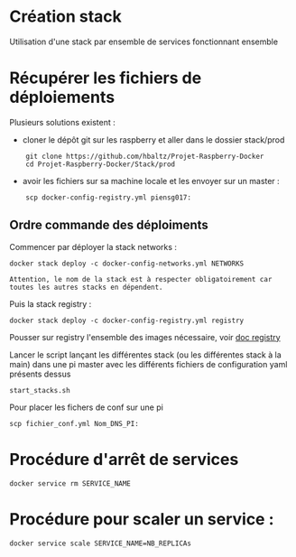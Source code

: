 # Création stack
Utilisation d'une stack par ensemble de services fonctionnant ensemble

# Récupérer les fichiers de déploiements

Plusieurs solutions existent :
- cloner le dépôt git sur les raspberry et aller dans le dossier stack/prod
```
    git clone https://github.com/hbaltz/Projet-Raspberry-Docker
    cd Projet-Raspberry-Docker/Stack/prod
```
- avoir les fichiers sur sa machine locale et les envoyer sur un master :
```
    scp docker-config-registry.yml piensg017:
```

## Ordre commande des déploiments

Commencer par déployer la stack networks :

```
docker stack deploy -c docker-config-networks.yml NETWORKS
```

    Attention, le nom de la stack est à respecter obligatoirement car toutes les autres stacks en dépendent.


Puis la stack registry :

```
docker stack deploy -c docker-config-registry.yml registry
```

Pousser sur registry l'ensemble des images nécessaire, voir [doc registry](../Registry/registry.md)

Lancer le script lançant les différentes stack (ou les différentes stack à la main) dans une pi master avec les différents fichiers de configuration yaml présents dessus
```
start_stacks.sh
```

Pour placer les fichers de conf sur une pi
```
scp fichier_conf.yml Nom_DNS_PI:
```

# Procédure d'arrêt de services
```
docker service rm SERVICE_NAME
```

# Procédure pour scaler un service :
```
docker service scale SERVICE_NAME=NB_REPLICAs
```
